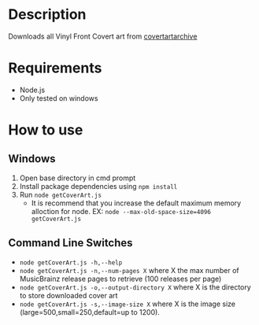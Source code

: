 # Description
Downloads all Vinyl Front Covert art from [covertartarchive](https://coverartarchive.org)

# Requirements 
* Node.js
* Only tested on windows

# How to use
## Windows
1. Open base directory in cmd prompt
2. Install package dependencies using ```npm install```
3. Run ```node getCoverArt.js```
	* It is recommend that you increase the default maximum memory alloction for node. EX: ```node --max-old-space-size=4096 getCoverArt.js```

## Command Line Switches
*  ```node getCoverArt.js -h,--help```
*  ```node getCoverArt.js -n,--num-pages X``` where X the max number of MusicBrainz release pages to retrieve (100 releases per page)
*  ```node getCoverArt.js -o,--output-directory X``` where X is the directory to store downloaded cover art
*  ```node getCoverArt.js -s,--image-size X``` where X is the image size (large=500,small=250,default=up to 1200).
